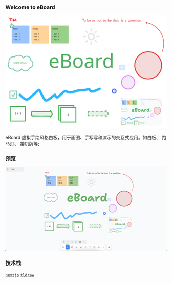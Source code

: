### Welcome to eBoard

![eBoard](/public/assets/screenshots/eBoard.svg)

eBoard 虚拟手绘风格白板，用于画图、手写写和演示的交互式应用。如白板、 跑马灯、 接机牌等; 

### 预览
![eBoard](/public/assets/screenshots/eBoard_full.png)


### 技术栈

<a href="https://nextjs.org/docs">```nextjs```</a>
<a href="https://github.com/tldraw/tldraw">```tldraw```</a>

